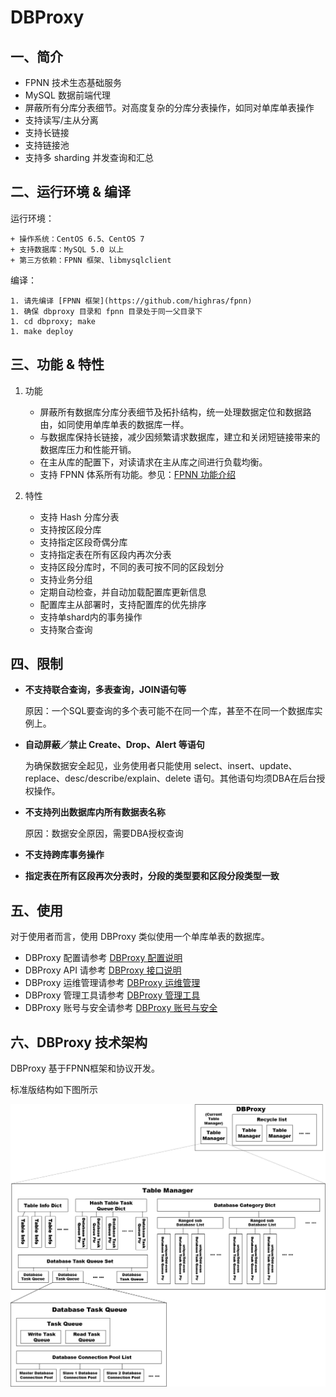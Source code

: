 # DBProxy

## 一、简介

+ FPNN 技术生态基础服务
+ MySQL 数据前端代理
+ 屏蔽所有分库分表细节。对高度复杂的分库分表操作，如同对单库单表操作
+ 支持读写/主从分离
+ 支持长链接
+ 支持链接池
+ 支持多 sharding 并发查询和汇总


## 二、运行环境 & 编译

运行环境：

	+ 操作系统：CentOS 6.5、CentOS 7
	+ 支持数据库：MySQL 5.0 以上
	+ 第三方依赖：FPNN 框架、libmysqlclient

编译：

	1. 请先编译 [FPNN 框架](https://github.com/highras/fpnn)
	1. 确保 dbproxy 目录和 fpnn 目录处于同一父目录下
	1. cd dbproxy; make
	1. make deploy


## 三、功能 & 特性

1. 功能

	+ 屏蔽所有数据库分库分表细节及拓扑结构，统一处理数据定位和数据路由，如同使用单库单表的数据库一样。
	+ 与数据库保持长链接，减少因频繁请求数据库，建立和关闭短链接带来的数据库压力和性能开销。
	+ 在主从库的配置下，对读请求在主从库之间进行负载均衡。
	+ 支持 FPNN 体系所有功能。参见：[FPNN 功能介绍](https://github.com/highras/fpnn/blob/master/doc/zh-cn/fpnn-introduction.md)

1. 特性

	+ 支持 Hash 分库分表
	+ 支持按区段分库
	+ 支持指定区段奇偶分库
	+ 支持指定表在所有区段内再次分表
	+ 支持区段分库时，不同的表可按不同的区段划分
	+ 支持业务分组
	+ 定期自动检查，并自动加载配置库更新信息
	+ 配置库主从部署时，支持配置库的优先排序
	+ 支持单shard内的事务操作
	+ 支持聚合查询

## 四、限制

+ **不支持联合查询，多表查询，JOIN语句等**

	原因：一个SQL要查询的多个表可能不在同一个库，甚至不在同一个数据库实例上。

+ **自动屏蔽／禁止 Create、Drop、Alert 等语句**

	为确保数据安全起见，业务使用者只能使用 select、insert、update、replace、desc/describe/explain、delete 语句。其他语句均须DBA在后台授权操作。

+ **不支持列出数据库内所有数据表名称**

	原因：数据安全原因，需要DBA授权查询

+ **不支持跨库事务操作**
+ **指定表在所有区段再次分表时，分段的类型要和区段分段类型一致**


## 五、使用

对于使用者而言，使用 DBProxy 类似使用一个单库单表的数据库。

+ DBProxy 配置请参考 [DBProxy 配置说明](doc/zh-cn/DBProxy-Configurations.md)
+ DBProxy API 请参考 [DBProxy 接口说明](doc/zh-cn/DBProxy-API.md)
+ DBProxy 运维管理请参考 [DBProxy 运维管理](doc/zh-cn/DBProxy-Operations.md)
+ DBProxy 管理工具请参考 [DBProxy 管理工具](doc/zh-cn/DBProxy-Tools.md)
+ DBProxy 账号与安全请参考 [DBProxy 账号与安全](doc/zh-cn/DBProxy-Account-Security.md)


## 六、DBProxy 技术架构

DBProxy 基于FPNN框架和协议开发。

标准版结构如下图所示

![DBProxy Logic Structure](doc/architecture.png)